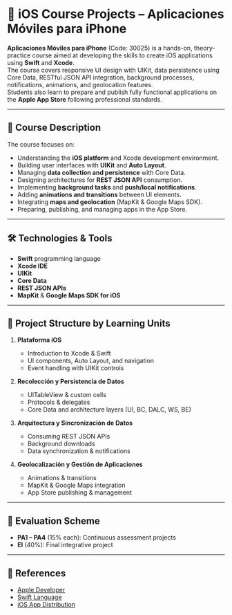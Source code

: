 # 📱 iOS Course Projects – Aplicaciones Móviles para iPhone

**Aplicaciones Móviles para iPhone** (Code: 30025) is a hands-on, theory-practice course aimed at developing the skills to create iOS applications using **Swift** and **Xcode**.  
The course covers responsive UI design with UIKit, data persistence using Core Data, RESTful JSON API integration, background processes, notifications, animations, and geolocation features.  
Students also learn to prepare and publish fully functional applications on the **Apple App Store** following professional standards.

---

## 📖 Course Description
The course focuses on:
- Understanding the **iOS platform** and Xcode development environment.
- Building user interfaces with **UIKit** and **Auto Layout**.
- Managing **data collection and persistence** with Core Data.
- Designing architectures for **REST JSON API** consumption.
- Implementing **background tasks** and **push/local notifications**.
- Adding **animations and transitions** between UI elements.
- Integrating **maps and geolocation** (MapKit & Google Maps SDK).
- Preparing, publishing, and managing apps in the App Store.

---

## 🛠 Technologies & Tools
- **Swift** programming language
- **Xcode IDE**
- **UIKit**
- **Core Data**
- **REST JSON APIs**
- **MapKit** & **Google Maps SDK for iOS**

---

## 📂 Project Structure by Learning Units

1. **Plataforma iOS**
   - Introduction to Xcode & Swift
   - UI components, Auto Layout, and navigation
   - Event handling with UIKit controls

2. **Recolección y Persistencia de Datos**
   - UITableView & custom cells
   - Protocols & delegates
   - Core Data and architecture layers (UI, BC, DALC, WS, BE)

3. **Arquitectura y Sincronización de Datos**
   - Consuming REST JSON APIs
   - Background downloads
   - Data synchronization & notifications

4. **Geolocalización y Gestión de Aplicaciones**
   - Animations & transitions
   - MapKit & Google Maps integration
   - App Store publishing & management

---

## 📅 Evaluation Scheme
- **PA1 – PA4** (15% each): Continuous assessment projects
- **EI** (40%): Final integrative project

---

## 🔗 References
- [Apple Developer](https://developer.apple.com/)
- [Swift Language](https://developer.apple.com/swift/)
- [iOS App Distribution](https://developer.apple.com/ios/pre-release/)
